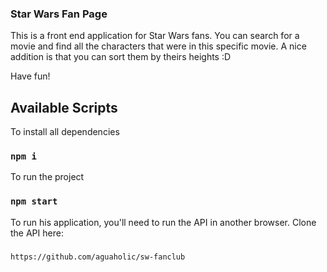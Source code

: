 ### Star Wars Fan Page 

This is a front end application for Star Wars fans. 
You can search for a movie and find all the characters that were in this specific movie.
A nice addition is that you can sort them by theirs heights :D

Have fun!

## Available Scripts

To install all dependencies

### `npm i`

To run the project 

### `npm start`

To run his application, you'll need to run the API in another browser.
Clone the API here:
### 
`
https://github.com/aguaholic/sw-fanclub
`
